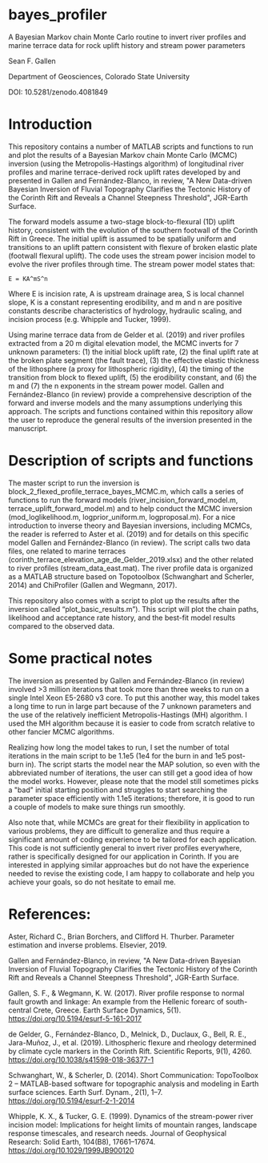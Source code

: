 # bayes_profiler
A Bayesian Markov chain Monte Carlo routine to invert river profiles and marine terrace data for rock uplift history and stream power parameters

Sean F. Gallen

Department of Geosciences, Colorado State University

DOI: 10.5281/zenodo.4081849

# Introduction
This repository contains a number of MATLAB scripts and functions to run and plot the results of a Bayesian Markov chain Monte Carlo (MCMC) inversion (using the Metropolis-Hastings algorithm) of longitudinal river profiles and marine terrace-derived rock uplift rates developed by and presented in Gallen and Fernández-Blanco, in review, "A New Data-driven Bayesian Inversion of Fluvial Topography Clarifies the Tectonic History of the Corinth Rift and Reveals a Channel Steepness Threshold", JGR-Earth Surface.

The forward models assume a two-stage block-to-flexural (1D) uplift history, consistent with the evolution of the southern footwall of the Corinth Rift in Greece. The initial uplift is assumed to be spatially uniform and transitions to an uplift pattern consistent with flexure of broken elastic plate (footwall flexural uplift). The code uses the stream power incision model to evolve the river profiles through time. The stream power model states that:

    E = KA^mS^n

Where E is incision rate, A is upstream drainage area, S is local channel slope, K is a constant representing erodibility, and m and n are positive constants describe characteristics of hydrology, hydraulic scaling, and incision process (e.g. Whipple and Tucker, 1999).

Using marine terrace data from de Gelder et al. (2019) and river profiles extracted from a 20 m digital elevation model, the MCMC inverts for 7 unknown parameters: (1) the initial block uplift rate, (2) the final uplift rate at the broken plate segment (the fault trace), (3) the effective elastic thickness of the lithosphere (a proxy for lithospheric rigidity), (4) the timing of the transition from block to flexed uplift, (5) the erodibility constant, and (6) the m and (7) the n exponents in the stream power model. 
Gallen and Fernández-Blanco (in review) provide a comprehensive description of the forward and inverse models and the many assumptions underlying this approach. The scripts and functions contained within this repository allow the user to reproduce the general results of the inversion presented in the manuscript.

# Description of scripts and functions
The master script to run the inversion is block_2_flexed_profile_terrace_bayes_MCMC.m, which calls a series of functions to run the forward models (river_incision_forward_model.m, terrace_uplift_forward_model.m) and to help conduct the MCMC inversion (mod_loglikelihood.m, logprior_uniform.m, logproposal.m). For a nice introduction to inverse theory and Bayesian inversions, including MCMCs, the reader is referred to Aster et al. (2019) and for details on this specific model Gallen and Fernández-Blanco (in review). The script calls two data files, one related to marine terraces (corinth_terrace_elevation_age_de_Gelder_2019.xlsx) and the other related to river profiles (stream_data_east.mat). The river profile data is organized as a MATLAB structure based on Topotoolbox (Schwanghart and Scherler, 2014) and ChiProfiler (Gallen and Wegmann, 2017).

This repository also comes with a script to plot up the results after the inversion called “plot_basic_results.m”). This script will plot the chain paths, likelihood and acceptance rate history, and the best-fit model results compared to the observed data.

# Some practical notes
The inversion as presented by Gallen and Fernández-Blanco (in review) involved >3 million iterations that took more than three weeks to run on a single Intel Xeon E5-2680 v3 core. To put this another way, this model takes a long time to run in large part because of the 7 unknown parameters and the use of the relatively inefficient Metropolis-Hastings (MH) algorithm. I used the MH algorithm because it is easier to code from scratch relative to other fancier MCMC algorithms. 

Realizing how long the model takes to run, I set the number of total iterations in the main script to be 1.1e5 (1e4 for the burn in and 1e5 post-burn in). The script starts the model near the MAP solution, so even with the abbreviated number of iterations, the user can still get a good idea of how the model works. However, please note that the model still sometimes picks a "bad" initial starting position and struggles to start searching the parameter space efficiently with 1.1e5 iterations; therefore, it is good to run a couple of models to make sure things run smoothly.

Also note that, while MCMCs are great for their flexibility in application to various problems, they are difficult to generalize and thus require a significant amount of coding experience to be tailored for each application. This code is not sufficiently general to invert river profiles everywhere, rather is specifically designed for our application in Corinth. If you are interested in applying similar approaches but do not have the experience needed to revise the existing code, I am happy to collaborate and help you achieve your goals, so do not hesitate to email me.

# References:

Aster, Richard C., Brian Borchers, and Clifford H. Thurber. Parameter estimation and inverse problems. Elsevier, 2019.

Gallen and Fernández-Blanco, in review, "A New Data-driven Bayesian Inversion of Fluvial Topography Clarifies the Tectonic History of the Corinth Rift and Reveals a Channel Steepness Threshold", JGR-Earth Surface.

Gallen, S. F., & Wegmann, K. W. (2017). River profile response to normal fault growth and linkage: An example from the Hellenic forearc of south-central Crete, Greece. Earth Surface Dynamics, 5(1). https://doi.org/10.5194/esurf-5-161-2017

de Gelder, G., Fernández-Blanco, D., Melnick, D., Duclaux, G., Bell, R. E., Jara-Muñoz, J., et al. (2019). Lithospheric flexure and rheology determined by climate cycle markers in the Corinth Rift. Scientific Reports, 9(1), 4260. https://doi.org/10.1038/s41598-018-36377-1

Schwanghart, W., & Scherler, D. (2014). Short Communication: TopoToolbox 2 – MATLAB-based software for topographic analysis and modeling in Earth surface sciences. Earth Surf. Dynam., 2(1), 1–7. https://doi.org/10.5194/esurf-2-1-2014

Whipple, K. X., & Tucker, G. E. (1999). Dynamics of the stream-power river incision model: Implications for height limits of mountain ranges, landscape response timescales, and research needs. Journal of Geophysical Research: Solid Earth, 104(B8), 17661–17674. https://doi.org/10.1029/1999JB900120
